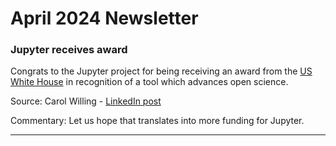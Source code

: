 # April 2024 Newsletter

### Jupyter receives award

Congrats to the Jupyter project for being receiving an award from the [US White House](https://www.whitehouse.gov/ostp/news-updates/2024/03/21/white-house-office-of-science-technology-policy-announces-year-of-open-science-recognition-challenge-winners/) in recognition of a tool which advances open science.

Source: Carol Willing - [LinkedIn post](https://www.linkedin.com/posts/carolwilling_white-house-office-of-science-technology-activity-7176651280738648064-jyJT?utm_source=share&utm_medium=member_desktop)

Commentary: Let us hope that translates into more funding for Jupyter.

---

### 


